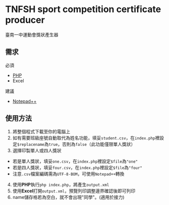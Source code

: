 # TNFSH sport competition certificate producer
臺南一中運動會獎狀產生器

## 需求
必須
* [PHP](http://php.net)
* Excel

建議
* [Notepad++](https://notepad-plus-plus.org/)

## 使用方法
1. 將整個程式下載至你的電腦上
2. 如有需要班級座號自動取代為姓名功能，填妥```student.csv```，在```index.php```裡設定```$replacename```為```true```，否則為```false```（此功能僅限單人獎狀）
3. 選擇印製單人或四人獎狀
 * 若是單人獎狀，填妥```one.csv```，在```index.php```裡設定```$file```為```"one"```
 * 若是四人獎狀，填妥```four.csv```，在```index.php```裡設定```$file```為```"four"```
 * 注意```.csv```檔案編碼需為```UTF-8-BOM```，可使用```Notepad++```轉換
4. 使用**PHP**執行```php index.php```，將產生```output.xml```
5. 使用**Excel**打開```output.xml```，預覽列印調整邊界確認後即可列印
6. name儲存格若為空白，就不會出現"同學"。(適用於接力)
